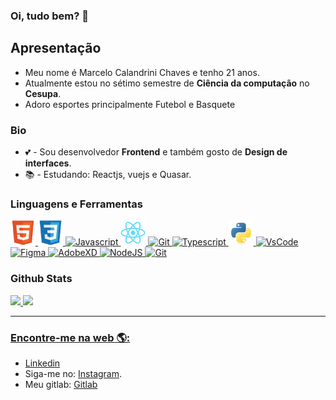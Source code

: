 ### Oi, tudo bem? 👋

## Apresentação
 - Meu nome é Marcelo Calandrini Chaves e tenho 21 anos.
 - Atualmente estou no sétimo semestre de **Ciência da computação** no **Cesupa**.
 - Adoro esportes principalmente Futebol e Basquete   

### Bio
- 💕 - Sou desenvolvedor **Frontend** e também gosto de **Design de interfaces**.
- 📚 - Estudando: Reactjs, vuejs e Quasar.

### Linguagens e Ferramentas

<p align="left">
    <a
    href="https://developer.mozilla.org/pt-BR/docs/Web/HTML"
    target="_blank"
  >
    <img
      src="https://raw.githubusercontent.com/devicons/devicon/master/icons/html5/html5-original.svg"
      alt="HTML"
      width="40"
      height="40"
    />
  </a>
   <a
    href="https://developer.mozilla.org/pt-BR/docs/Web/HTML"
    target="_blank"
  >
  <a href="https://developer.mozilla.org/pt-BR/docs/Web/CSS" target="_blank">
    <img
      src="https://raw.githubusercontent.com/devicons/devicon/master/icons/css3/css3-original.svg"
      alt="CSS"
      width="40"
      height="40"
    />
  </a>
  <a href="https://www.javascript.com/" target="_blank">
    <img
      src="https://tadeuesteves.files.wordpress.com/2014/01/javascript-logo.png"
      alt="Javascript"
      width="40"
      height="40"
    />
  </a>
  <a href="https://pt-br.reactjs.org/" target="_blank">
    <img
      src="https://raw.githubusercontent.com/devicons/devicon/master/icons/react/react-original.svg"
      alt="React"
      width="40"
      height="40"
    />
  </a>
    <a href="https://avatars.githubusercontent.com/u/6128107?s=200&v=4">
    <img
      src="https://avatars.githubusercontent.com/u/6128107?s=200&v=4"
      alt="Git"
      width="50"
      height="50"
    />
  </a>
  <a href="https://www.typescriptlang.org/" target="_blank">
    <img
      src="https://upload.wikimedia.org/wikipedia/commons/4/4c/Typescript_logo_2020.svg"
      alt="Typescript"
      width="40"
      height="40"
    />
  </a>
     <a href="https://www.python.org/" target="_blank">
    <img
      src="https://raw.githubusercontent.com/devicons/devicon/master/icons/python/python-original.svg"
      alt="Python"
      width="40"
      height="40"
    />
  </a>
  <a href="https://code.visualstudio.com/" target="_blank">
    <img
      src="https://upload.wikimedia.org/wikipedia/commons/thumb/9/9a/Visual_Studio_Code_1.35_icon.svg/512px-Visual_Studio_Code_1.35_icon.svg.png"
      alt="VsCode"
      width="40"
      height="40"
    />
  </a>
  <a href="https://www.figma.com/" target="_blank">
    <img
      src="https://i.pinimg.com/originals/a5/58/b4/a558b426cb8973523f37bbed94cf0f09.png"
      alt="Figma"
      width="40"
      height="40"
    />
  </a>
  <a href="https://upload.wikimedia.org/wikipedia/commons/c/c2/Adobe_XD_CC_icon.svg" target="_blank">
    <img
      src="https://upload.wikimedia.org/wikipedia/commons/c/c2/Adobe_XD_CC_icon.svg"
      alt="AdobeXD"
      width="40"
      height="40"
    />
  </a>
    <a href="https://upload.wikimedia.org/wikipedia/commons/d/d9/Node.js_logo.svg" target="_blank">
    <img
      src="https://upload.wikimedia.org/wikipedia/commons/d/d9/Node.js_logo.svg"
      alt="NodeJS"
      width="40"
      height="40"
    />
  </a>
    </a>
    <a href="https://upload.wikimedia.org/wikipedia/commons/3/3f/Git_icon.svg">
    <img
      src="https://upload.wikimedia.org/wikipedia/commons/3/3f/Git_icon.svg"
      alt="Git"
      width="60"
      height="40"
    />
  </a>  
</p>

### Github Stats
<div>
  <a href="https://github.com/MarceloCChaves">
  <img height="180em" src="https://github-readme-stats.vercel.app/api?username=MarceloCChaves&show_icons=true&theme=dracula&include_all_commits=true&count_private=true"/>
  <img height="180em" src="https://github-readme-stats.vercel.app/api/top-langs/?username=MarceloCChaves&layout=compact&langs_count=7&theme=dracula"/>
</div>

<hr/>

### Encontre-me na web 🌎:

- <a href="https://www.linkedin.com/in/marcelo-chaves-0180a21b2">Linkedin</a>
- Siga-me no: <a href="https://www.instagram.com/marcelocchaves_/">Instagram</a>.
- Meu gitlab: <a href="https://gitlab.com/MarceloCChaves">Gitlab</a>
